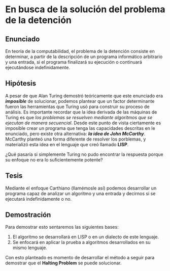 # En busca de la solución del problema de la detención
## Enunciado
En teoría de la computabilidad, el problema de la detención consiste en determinar, a partir de la descripción de un programa informático arbitrario y una entrada, si el programa finalizará su ejecución o continuará ejecutándose indefinidamente.
## Hipótesis
A pesar de que Alan Turing demostró teóricamente que este enunciado era ***imposible*** de solucionar, podemos plantear que un factor determinante fueron las herramientas que Turing usó para construir su proceso de análisis. Es importante recordar que la idea derivada de las máquinas de Turing es que *los problemas se resuelven mediante algoritmos que se ejecutan de manera secuencial*. Desde este punto de vista ciertamente es imposible crear un programa que tenga las capacidades descritas en le enunciado, pero existe otra alternativa: ***la idea de John McCarthy***. McCarthy planteó una forma diferente de resolver los porblemas, y materializó esta idea en el lenguaje que creó llamado **LISP**.

¿Qué pasaría si simplemente Turing no pudo encontrar la respuesta porque su enfoque no era lo suficientemente potente?

## Tesis
Mediante el enfoque Carthiano (llamémosle así) podemos desarrollar un programa capaz de analizar un algoritmo y una entrada y decirnos si se ejecutará indefinidamente o no.

## Demostración
Para demostrar esto sentaremos las siguientes bases:
1. El algoritmo se desarrollará en LISP o en un dialecto de este lenguaje.
2. Se enfocará en aplicar la prueba a algoritmos desarrollados en su mismo lenguaje.

Con esto planteado es momento de desarrollar el método a seguir para demostrar que el **Halting Problem** se puede solucionar.
